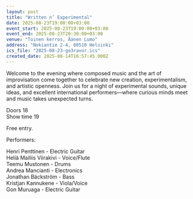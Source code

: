 ```yaml
---
layout: post
title: "Written n’ Experimental"
date: 2025-08-23T19:00:00+03:00
event_start: 2025-08-23T19:00:00+03:00
event_end: 2025-08-23T20:30:00+03:00
venue: "Toinen kerros, Äänen Lumo"
address: "Nokiantie 2-4, 00510 Helsinki"
ics_file: "2025-08-23-ge3ravor.ics"
created_date: 2025-08-14T16:57:45.000Z
---
```


Welcome to the evening where composed music and the art of improvisation come together to celebrate new creation, experimentalism, and artistic openness. Join us for a night of experimental sounds, unique ideas, and excellent international performers—where curious minds meet and music takes unexpected turns.  
  
Doors 18  
Show time 19   
  
Free entry.   
  
  
Performers:  
  
Henri Penttinen - Electric Guitar  
Heliä Mailiis Viirakivi - Voice/Flute  
Teemu Mustonen - Drums  
Andrea Mancianti - Electronics  
Jonathan Bäckström - Bass  
Kristjan Kannukene - Viola/Voice  
Gon Muruaga - Electric Guitar

